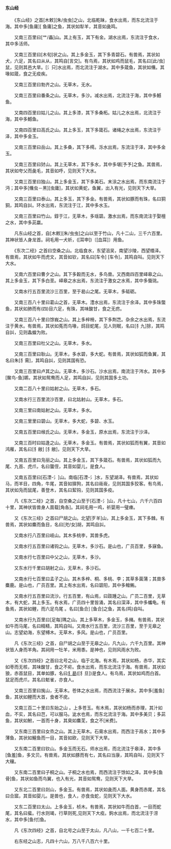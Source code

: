 #### 东山经


　　《东山经》之首[木敕][朱/虫虫]之山，北临乾昧，食水出焉，而东北流注于海。其中多[鱼庸][ 鱼庸]之鱼，其状如犁羊，其音如彘鸣。

　　又南三百里曰[艹/畾]山。其上有玉，其下有金。湖水出焉，东流注于食水，其中多活师。

　　又南三百里曰[木旬]状之山。其上多金玉，其下多青碧石。有兽焉，其状如犬，六足，其名曰从从，其鸣自[言交]。有鸟焉，其状如鸡而鼠毛，其名曰[此/虫]鼠，见则其邑大旱。[氵只]水出焉，而北流注于湖水。其中多箴鱼，其状如儵。其喙如箴，食之无疫疾。

　　又南三百里曰勃齐之山。无草木，无水。

　　又南三百里曰番条之山。无草木，多沙。减水出焉，北流注于海，其中多鱤鱼。

　　又南四百里曰姑儿之山。其上多漆，其下多桑柘。姑儿之水出焉，北流注于海，其中多鱤鱼。

　　又南四百里曰高氏之山。其上多玉，其下多箴石。诸绳之水出焉，东流注于泽，其中多金玉。

　　又南三百里曰岳山。其上多桑，其下多樗。泺水出焉，东流注于泽，其中多金玉。

　　又南三百里曰犲山。其上无草木，其下多水，其中多堪[予予]之鱼。其兽焉，其状如夸父而彘毛，其音如呼，见则天下大水。

　　又南三百里曰独山。其上多金玉，其下多美石。末涂之水出焉，而东南流注于沔；其中多[儵虫－黑][虫庸]，其状如黄蛇，鱼翼，出入有光，见则天下大旱。

　　又南三百里曰泰山。其上多玉，其下多金。有兽焉，其状如豚而有珠，名曰狪狪，其鸣自訆。环水出焉，东流注于江，其中多水玉。

　　又南三百里曰竹山。錞于江，无草木，多瑶碧。激水出焉，而东南流注于娶檀之水，其中多茈蠃。

　　凡东山经之首，自[木敕][朱/虫虫]之山以至于竹山，凡十二山，三千六百里。其神状皆人身龙首。祠毛用一犬祈，([耳申])〔[血耳]〕用鱼。

　　《东次二经》之首曰空桑之山。北临食水，东望沮吴，南望沙陵，西望缗泽。有兽焉，其状如牛而虎文，其音如钦，其名曰[车令] [车令]，其鸣自叫。见则天下大水。

　　又南六百里曰曹夕之山。其下多糓而无水，多鸟兽。又西南四百里峄皋之山。其上多金玉，其下多白垩。峄皋之水出焉，东流注于激女之水焉，其中多蜃珧。

　　又南水行五百里流沙三百里，至于曷山之尾。无草木，多砥砺。

　　又南三百八十里曰葛山之首，无草木。澧水出焉，东流注于余泽。其中多珠蟞鱼，其状如肺而有(四)目六足，有珠，其味酸甘，食之无疠。

　　又南三百八十里曰馀峩之山。其上多梓枏，其下多荆芑。杂余之水出焉，东流注于黄水。有兽焉，其状如菟而鸟喙，鸱目蛇尾，见人则眠，名曰[犭九]狳，其鸣自訆，见则螽蝗为败。

　　又南三百里曰杜父之山。无草木，多水。

　　又南三百里曰耿山。无草木，多水碧，多大蛇。有兽焉，其状如狐而鱼翼，其名曰朱[犭需]，其鸣自訆，见则其国有恐。

　　又南三百里曰卢其之山。无草木，多沙石。沙水出焉，南流注于涔水。其中多[鯬鸟-鱼]鹕，其状如鸳鸯而人足，其鸣自訆，见则其国多土功。

　　又南二百八十里曰姑射之山。无草木，多石。

　　又南水行三百里流沙百里，曰北姑射山。无草木，多石。

　　又南三里曰南姑射之山。无草木，多水。

　　又南三里里曰碧山。无草木，多大蛇，多碧、水玉。

　　又南五百里曰缑氏之山。无草木，多金玉，原水出焉，东流注于沙泽。

　　又南三百时曰姑逢之山。无草木，多金玉。有兽焉，其状如狐而有翼，其音如鸿雁，其名曰[犭敝] [犭敝]，见则天下大旱。

　　又南五百里曰凫丽之山。其上多金玉，其下多箴石。有兽焉，其状如狐而九尾、九首、虎爪，名曰蠪侄，其音如婴儿，是食人。

　　又南五百里曰[石湮-氵]山。南临[石湮-氵]水，东望湖泽。有兽焉，其状如马，而羊目，四角，牛尾，其音如獋狗，其名曰峳峳，见则其国多狡客。有鸟焉，其状如凫而鼠尾，善登木，其名曰絜钩，见则其国多疫。

　　凡《东次二经》之首，自空桑之山至于[石湮-氵]山，凡十七山，六千六百四十里，其神状皆兽身人面载[角各]。其祠毛用一鸡，祈婴用一璧瘗。

　　又《东次三经》之首曰尸胡之山。北望[歹羊]山，其上多金玉，其下多棘。有兽焉，其状如麋而鱼目，名曰[夗/女]胡，其鸣自訆。

　　又南水行八百里曰岐山。其木多桃李，其兽多虎。

　　又南水行五百里曰诸钩之山。无草木，多沙石。是山也，广员百里，多寐鱼。

　　又南水行七百里曰中父之山，无草木，多沙。

　　又东水行千里曰胡射之山，无草木，多沙石。

　　又南水行七百里曰孟子之山。其木多梓、桐、多桃、李；其草多菌蒲；其兽多麋鹿。是山也，广员百里。其上有水出焉，名曰碧阳，其中多鳣鲔。

　　又南水行五百里曰流沙。行五百里，有山焉，曰跂踵之山。广员二百里，无草木，有大蛇，其上多玉。有水焉，广员四十里皆涌，其名曰深泽，其中多蠵龟。有鱼焉，其状如鲤，而六足鸟尾 。名曰[鱼合] [鱼合]之鱼，其名(鸣)自叫。

　　又南水行九百里曰[足每]隅之山。其上多草木，多金玉，多赭。有兽焉，其状如牛而马尾，名曰精精，其鸣自叫。又南水行五百里，流沙三百里，至于无皋之山。志望幼海，东望榑木。无草木，多风。是山也，广员百里。

　　凡《东次三经》之首，自尸胡之山至于无皋之山，凡九山，六千九百里。其神状皆人身而羊角。其祠用一牡羊，米用黍。是神也，见则风雨水为败。

　　又《东次四经》之首曰北号之山，临于北海。有木焉，其状如杨，赤华，其实如枣而无核，其味酸甘，食之不疟。食水出焉，而东北流注于海。有兽焉，其状如狼，赤首鼠目，其单如豚，名曰[犭曷](狙)([犭旦])是食人。有鸟焉，其状如鸡而白首。鼠足而虎爪，其名曰鬿雀，亦食人。

　　又南三百里曰旄山，无草木。苍体之水出焉，而西流注于展水。其中多[羞鱼]鱼，其状如鲤而大首，食者不疣。

　　又南三百二十里曰东始之山 。上多苍玉。有木焉，其状如杨而赤理，其汁如血，不实，其名曰芑，可以服马。泚水也焉，而东北流注于海。其中多美贝；多茈鱼，其状如鮒，一首而十身，其臭如麋芜，食之不[米费]。

　　又东南三百里曰女烝之山。其上无草木。石膏水出焉，而西注于鬲水；其中多薄鱼，其状如鱣鱼而一目，其音如欧，见则天下大旱。

　　又东南二百里曰钦山。多金玉而无石。师水出焉，而北流注于皋泽，其中多[鱼羞]鱼，多文贝。有兽焉，其状如豚而有七，其名曰当康，其鸣自叫，见则天下大穰。

　　又东南二百里曰子桐之山。子桐之水也焉，而西流注于馀如之泽。其中多[鱼骨]鱼，其状如鱼而鸟翼，也入有光，其音如鸳鸯，见则天下大旱。

　　又东北二百里曰剡山，多金玉。有兽焉，其状如彘而人面。黄身而赤尾，其名曰合寙，其音如婴儿。是兽也，食人，亦食虫蛇，见则天下大水。

　　又东二百里曰太山。上多金玉，桢木。有兽焉，其状如牛而白首，一目而蛇尾，其名曰蜚。行水则竭，行草则死,见则天下大疫。鉤水出焉，而北流注于涝水，其中多[鱼付]鱼。

　　凡《东次四经》之首，自北号之山至于太山，凡八山，一千七百二十里。

　　右东经之山志，凡四十六山，万八千八百六十里。